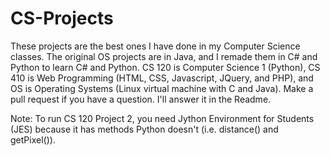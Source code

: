 # CS-Projects
These projects are the best ones I have done in my Computer Science classes. The original OS projects are in Java, and I remade them in C# and Python to learn C# and Python. CS 120 is Computer Science 1 (Python), CS 410 is Web Programming (HTML, CSS, Javascript, JQuery, and PHP), and OS is Operating Systems (Linux virtual machine with C and Java). Make a pull request if you have a question. I'll answer it in the Readme.

Note: To run CS 120 Project 2, you need Jython Environment for Students (JES) because it has methods Python doesn't (i.e. distance() and getPixel()).
